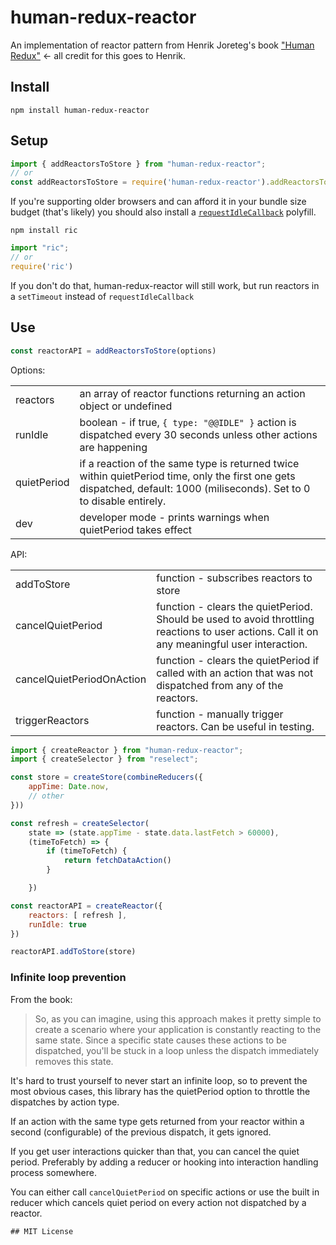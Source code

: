 # human-redux-reactor

An implementation of reactor pattern from Henrik Joreteg's book ["Human Redux"](https://reduxbook.com/) <- all credit for this goes to Henrik.

## Install

```
npm install human-redux-reactor
```

## Setup

```js
import { addReactorsToStore } from "human-redux-reactor";
// or
const addReactorsToStore = require('human-redux-reactor').addReactorsToStore
```

If you're supporting older browsers and can afford it in your bundle size budget (that's likely) you should also install a [`requestIdleCallback`](https://developer.mozilla.org/en-US/docs/Web/API/Window/requestIdleCallback) polyfill.

```
npm install ric
```
```js
import "ric";
// or
require('ric')
```

If you don't do that, human-redux-reactor will still work, but run reactors in a `setTimeout` instead of `requestIdleCallback`

## Use

```js
const reactorAPI = addReactorsToStore(options)
```

Options:

|||
|---|---|
|reactors|an array of reactor functions returning an action object or undefined |
|runIdle | boolean - if true, `{ type: "@@IDLE" }` action is dispatched every 30 seconds unless other actions are happening|
|quietPeriod| if a reaction of the same type is returned twice within quietPeriod time, only the first one gets dispatched, default: 1000 (miliseconds). Set to 0 to disable entirely.|
|dev| developer mode - prints warnings when quietPeriod takes effect |

API:
 
|||
|---|---|
|addToStore| function - subscribes reactors to store |
|cancelQuietPeriod| function - clears the quietPeriod. Should be used to avoid throttling reactions to user actions. Call it on any meaningful user interaction. |
|cancelQuietPeriodOnAction| function - clears the quietPeriod if called with an action that was not dispatched from any of the reactors. |
|triggerReactors| function - manually trigger reactors. Can be useful in testing. |

```js
import { createReactor } from "human-redux-reactor";
import { createSelector } from "reselect";

const store = createStore(combineReducers({
    appTime: Date.now,
    // other
}))

const refresh = createSelector(
    state => (state.appTime - state.data.lastFetch > 60000),
    (timeToFetch) => {
        if (timeToFetch) {
            return fetchDataAction()
        }

    })

const reactorAPI = createReactor({
    reactors: [ refresh ],
    runIdle: true
})

reactorAPI.addToStore(store)

```

### Infinite loop prevention

From the book:
> So,	as	you	can	imagine,	using	this	approach	makes	it	pretty	simple	to	create	a	scenario	where	your
application	is	constantly	reacting	to	the	same	state.	Since	a	specific	state	causes	these	actions	to	be	dispatched,
you'll	be	stuck	in	a	loop	unless	the	dispatch	immediately	removes	this	state.

It's hard to trust yourself to never start an infinite loop, so to prevent the most obvious cases, this library has the quietPeriod option to throttle the dispatches by action type.

If an action with the same type gets returned from your reactor within a second (configurable) of the previous dispatch, it gets ignored.

If you get user interactions quicker than that, you can cancel the quiet period. Preferably by adding a reducer or hooking into interaction handling process somewhere.  

You can either call `cancelQuietPeriod` on specific actions or use the built in reducer which cancels quiet period on every action not dispatched by a reactor.

```
## MIT License